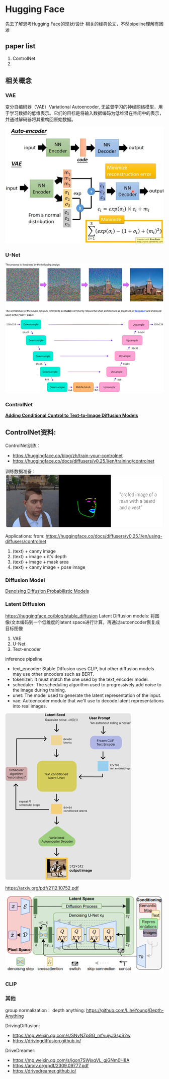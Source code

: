 # Hugging Face
先去了解思考Hugging Face的现状/设计
相关的经典论文，不然pipeline理解有困难


## paper list
1. ControlNet
2. 

## 相关概念
### VAE
变分自编码器（VAE）Variational Autoencoder, 无监督学习的神经网络模型，用于学习数据的低维表示。它们的目标是将输入数据编码为低维潜在空间中的表示，并通过解码器将其重构回原始数据。

![](assets/2024-01-29-11-15-20.png)



### U-Net
![](assets/2024-01-29-11-32-02.png)

### ControlNet

**[Adding Conditional Control to Text-to-Image Diffusion Models](https://arxiv.org/pdf/2302.05543.pdf)**

ControlNet资料: 
- 


ControlNet训练：
- https://huggingface.co/blog/zh/train-your-controlnet
- https://huggingface.co/docs/diffusers/v0.25.1/en/training/controlnet

训练数据准备：
![](assets/2024-02-01-11-46-35.png)

Applications:
from: https://huggingface.co/docs/diffusers/v0.25.1/en/using-diffusers/controlnet
1. (text) + canny image
2. (text) + image + it's depth
3. (text) + image + mask area
4. (text) + canny image + pose image


### Diffusion Model
[Denoising Diffusion Probabilistic Models](https://arxiv.org/pdf/2006.11239.pdf)





### Latent Diffusion
https://huggingface.co/blog/stable_diffusion
Latent Diffusion models: 将图像/文本编码到一个低维度的latent space进行计算，再通过autoencoder恢复成目标图像
1. VAE
2. U-Net
3. Text-encoder

inference pipeline
- text_encoder: Stable Diffusion uses CLIP, but other diffusion models may use other encoders such as BERT.
- tokenizer: It must match the one used by the text_encoder model.
- scheduler: The scheduling algorithm used to progressively add noise to the image during training.
- unet: The model used to generate the latent representation of the input.
- vae: Autoencoder module that we'll use to decode latent representations into real images.


![](assets/2024-01-29-16-54-36.png)

https://arxiv.org/pdf/2112.10752.pdf

![](assets/2024-01-29-15-31-51.png)

### CLIP


### 其他

group normalization：
depth anything: https://github.com/LiheYoung/Depth-Anything

DrivingDiffusion: 
- https://mp.weixin.qq.com/s/SNvNZpGG_mfvujyJ3spS2w
- https://drivingdiffusion.github.io/

DriveDreamer:
- https://mp.weixin.qq.com/s/igon7SWjxqVL_gjGNm0H8A
- https://arxiv.org/pdf/2309.09777.pdf
- https://drivedreamer.github.io/